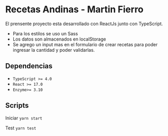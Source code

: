# Recetas Andinas - Martin Fierro

El prensente proyecto esta desarrollado con ReactJs junto con TypeScript.
* Para los estilos se uso un Sass 
* Los datos son almacenados en localStorage
* Se agrego un input mas en el formulario de crear recetas para poder ingresar la cantidad y poder validarlas.

## Dependencias
* `TypeScript >= 4.0`
* `React >= 17.0`
* `Enzyme>= 3.10`

## Scripts 
Iniciar `yarn start`

Test `yarn test`


